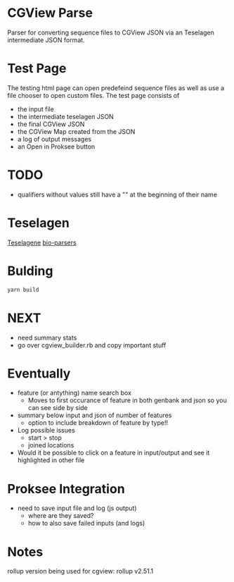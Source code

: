 # CGView Parse
Parser for converting sequence files to CGView JSON via an Teselagen intermediate JSON format.

# Test Page
The testing html page can open predefeind sequence files as well as use a file chooser to open custom files. The test page consists of
- the input file
- the intermediate teselagen JSON
- the final CGView JSON
- the CGView Map created from the JSON
- a log of output messages
- an Open in Proksee button

# TODO
- qualifiers without values still have a "\" at the beginning of their name


# Teselagen
[Teselagene](https://github.com/TeselaGen/tg-oss/tree/master)
[bio-parsers](https://github.com/TeselaGen/tg-oss/tree/master/packages/bio-parsers)


# Bulding
```bash
yarn build
```


# NEXT
- need summary stats
- go over cgview_builder.rb and copy important stuff

# Eventually
- feature (or antything) name search box
  - Moves to first occurance of feature in both genbank and json so you can see side by side
- summary below input and json of number of features
  - option to include breakdown of feature by type!!
- Log possible issues
  - start > stop
  - joined locations
- Would it be possible to click on a feature in input/output and see it highlighted in other file

# Proksee Integration
- need to save input file and log (js output)
  - where are they saved?
  - how to also save failed inputs (and logs)

# Notes
rollup version being used for cgview: rollup v2.51.1